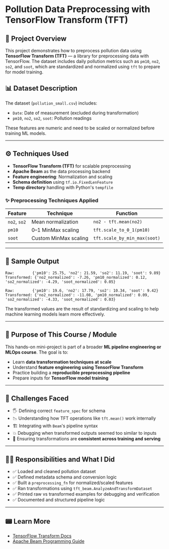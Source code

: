 # Pollution Data Preprocessing with TensorFlow Transform (TFT)

## 📌 Project Overview

This project demonstrates how to preprocess pollution data using **TensorFlow Transform (TFT)** — a library for preprocessing data with TensorFlow. The dataset includes daily pollution metrics such as `pm10`, `no2`, `so2`, and `soot`, which are standardized and normalized using `tft` to prepare for model training.

## 📊 Dataset Description

The dataset (`pollution_small.csv`) includes:

* `Date`: Date of measurement (excluded during transformation)
* `pm10`, `no2`, `so2`, `soot`: Pollution readings

These features are numeric and need to be scaled or normalized before training ML models.

---

## ⚙️ Techniques Used

* **TensorFlow Transform (TFT)** for scalable preprocessing
* **Apache Beam** as the data processing backend
* **Feature engineering**: Normalization and scaling
* **Schema definition** using `tf.io.FixedLenFeature`
* **Temp directory** handling with Python's `tempfile`

### ✨ Preprocessing Techniques Applied

| Feature      | Technique             | Function                     |
| ------------ | --------------------- | ---------------------------- |
| `no2`, `so2` | Mean normalization    | `no2 - tft.mean(no2)`        |
| `pm10`       | 0–1 MinMax scaling    | `tft.scale_to_0_1(pm10)`     |
| `soot`       | Custom MinMax scaling | `tft.scale_by_min_max(soot)` |

---

## 🔁 Sample Output

```
Raw:        {'pm10': 25.75, 'no2': 21.59, 'so2': 11.19, 'soot': 9.89}
Transformed: {'no2_normalized': -7.26, 'pm10_normalized': 0.12, 'so2_normalized': -4.29, 'soot_normalized': 0.05}

Raw:        {'pm10': 19.6, 'no2': 17.79, 'so2': 10.34, 'soot': 9.42}
Transformed: {'no2_normalized': -11.08, 'pm10_normalized': 0.09, 'so2_normalized': -4.33, 'soot_normalized': 0.03}
```

The transformed values are the result of standardizing and scaling to help machine learning models learn more effectively.

---

## 🧠 Purpose of This Course / Module

This hands-on mini-project is part of a broader **ML pipeline engineering or MLOps course**. The goal is to:

* Learn **data transformation techniques at scale**
* Understand **feature engineering using TensorFlow Transform**
* Practice building a **reproducible preprocessing pipeline**
* Prepare inputs for **TensorFlow model training**

---

## 🚧 Challenges Faced

* 🖐️ Defining correct `feature_spec` for schema
* 📉 Understanding how TFT operations like `tft.mean()` work internally
* 🏗 Integrating with `Beam`'s pipeline syntax
* 💥 Debugging when transformed outputs seemed too similar to inputs
* 🧪 Ensuring transformations are **consistent across training and serving**

---

## 🧑‍💻 Responsibilities and What I Did

* ✅ Loaded and cleaned pollution dataset
* ✅ Defined metadata schema and conversion logic
* ✅ Built a `preprocessing_fn` for normalized/scaled features
* ✅ Ran transformations using `tft_beam.AnalyzeAndTransformDataset`
* ✅ Printed raw vs transformed examples for debugging and verification
* ✅ Documented and structured pipeline logic




---

## 📟 Learn More

* [TensorFlow Transform Docs](https://www.tensorflow.org/tfx/transform/get_started)
* [Apache Beam Programming Guide](https://beam.apache.org/documentation/programming-guide/)
